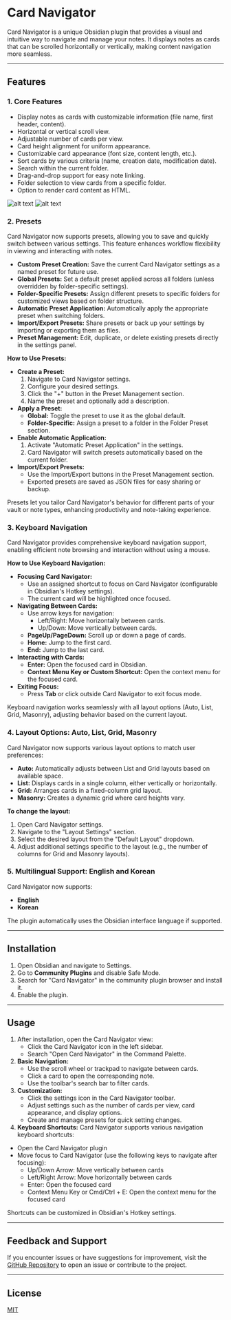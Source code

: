 # Card Navigator

Card Navigator is a unique Obsidian plugin that provides a visual and intuitive way to navigate and manage your notes. It displays notes as cards that can be scrolled horizontally or vertically, making content navigation more seamless.

---

## Features

### 1. Core Features
- Display notes as cards with customizable information (file name, first header, content).
- Horizontal or vertical scroll view.
- Adjustable number of cards per view.
- Card height alignment for uniform appearance.
- Customizable card appearance (font size, content length, etc.).
- Sort cards by various criteria (name, creation date, modification date).
- Search within the current folder.
- Drag-and-drop support for easy note linking.
- Folder selection to view cards from a specific folder.
- Option to render card content as HTML.

![alt text](<src/screenshots/Keyboard Navigating.gif>)
![alt text](<src/screenshots/Editing Note.gif>)

### 2. Presets
Card Navigator now supports presets, allowing you to save and quickly switch between various settings. This feature enhances workflow flexibility in viewing and interacting with notes.
- **Custom Preset Creation:** Save the current Card Navigator settings as a named preset for future use.
- **Global Presets:** Set a default preset applied across all folders (unless overridden by folder-specific settings).
- **Folder-Specific Presets:** Assign different presets to specific folders for customized views based on folder structure.
- **Automatic Preset Application:** Automatically apply the appropriate preset when switching folders.
- **Import/Export Presets:** Share presets or back up your settings by importing or exporting them as files.
- **Preset Management:** Edit, duplicate, or delete existing presets directly in the settings panel.

**How to Use Presets:**
- **Create a Preset:**
  1. Navigate to Card Navigator settings.
  2. Configure your desired settings.
  3. Click the "+" button in the Preset Management section.
  4. Name the preset and optionally add a description.
- **Apply a Preset:**
  - **Global:** Toggle the preset to use it as the global default.
  - **Folder-Specific:** Assign a preset to a folder in the Folder Preset section.
- **Enable Automatic Application:**
  1. Activate "Automatic Preset Application" in the settings.
  2. Card Navigator will switch presets automatically based on the current folder.
- **Import/Export Presets:**
  - Use the Import/Export buttons in the Preset Management section.
  - Exported presets are saved as JSON files for easy sharing or backup.

Presets let you tailor Card Navigator's behavior for different parts of your vault or note types, enhancing productivity and note-taking experience.

### 3. Keyboard Navigation
Card Navigator provides comprehensive keyboard navigation support, enabling efficient note browsing and interaction without using a mouse.

**How to Use Keyboard Navigation:**
- **Focusing Card Navigator:**
  - Use an assigned shortcut to focus on Card Navigator (configurable in Obsidian's Hotkey settings).
  - The current card will be highlighted once focused.
- **Navigating Between Cards:**
  - Use arrow keys for navigation:
    - Left/Right: Move horizontally between cards.
    - Up/Down: Move vertically between cards.
  - **PageUp/PageDown:** Scroll up or down a page of cards.
  - **Home:** Jump to the first card.
  - **End:** Jump to the last card.
- **Interacting with Cards:**
  - **Enter:** Open the focused card in Obsidian.
  - **Context Menu Key or Custom Shortcut:** Open the context menu for the focused card.
- **Exiting Focus:**
  - Press **Tab** or click outside Card Navigator to exit focus mode.

Keyboard navigation works seamlessly with all layout options (Auto, List, Grid, Masonry), adjusting behavior based on the current layout.

### 4. Layout Options: Auto, List, Grid, Masonry
Card Navigator now supports various layout options to match user preferences:
- **Auto:** Automatically adjusts between List and Grid layouts based on available space.
- **List:** Displays cards in a single column, either vertically or horizontally.
- **Grid:** Arranges cards in a fixed-column grid layout.
- **Masonry:** Creates a dynamic grid where card heights vary.

**To change the layout:**
1. Open Card Navigator settings.
2. Navigate to the "Layout Settings" section.
3. Select the desired layout from the "Default Layout" dropdown.
4. Adjust additional settings specific to the layout (e.g., the number of columns for Grid and Masonry layouts).

### 5. Multilingual Support: English and Korean
Card Navigator now supports:
- **English**
- **Korean**

The plugin automatically uses the Obsidian interface language if supported.

---

## Installation

1. Open Obsidian and navigate to Settings.
2. Go to **Community Plugins** and disable Safe Mode.
3. Search for "Card Navigator" in the community plugin browser and install it.
4. Enable the plugin.

---

## Usage

1. After installation, open the Card Navigator view:
   - Click the Card Navigator icon in the left sidebar.
   - Search "Open Card Navigator" in the Command Palette.
2. **Basic Navigation:**
   - Use the scroll wheel or trackpad to navigate between cards.
   - Click a card to open the corresponding note.
   - Use the toolbar's search bar to filter cards.
3. **Customization:**
   - Click the settings icon in the Card Navigator toolbar.
   - Adjust settings such as the number of cards per view, card appearance, and display options.
   - Create and manage presets for quick setting changes.
4. **Keyboard Shortcuts:**
Card Navigator supports various navigation keyboard shortcuts:
  - Open the Card Navigator plugin
  - Move focus to Card Navigator (use the following keys to navigate after focusing):
    - Up/Down Arrow: Move vertically between cards
    - Left/Right Arrow: Move horizontally between cards
    - Enter: Open the focused card
    - Context Menu Key or Cmd/Ctrl + E: Open the context menu for the focused card

Shortcuts can be customized in Obsidian's Hotkey settings.

---

## Feedback and Support

If you encounter issues or have suggestions for improvement, visit the [GitHub Repository](https://github.com/wakeyi-git/obsidian-card-navigator-plugin) to open an issue or contribute to the project.

---

## License

[MIT](LICENSE)
